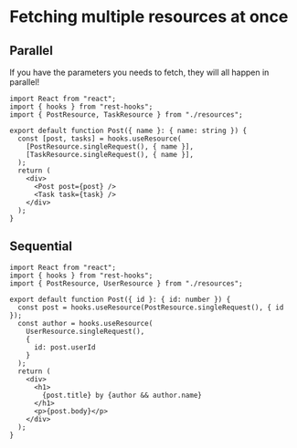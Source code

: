 # Fetching multiple resources at once

## Parallel

If you have the parameters you needs to fetch, they will all happen in parallel!

```tsx
import React from "react";
import { hooks } from "rest-hooks";
import { PostResource, TaskResource } from "./resources";

export default function Post({ name }: { name: string }) {
  const [post, tasks] = hooks.useResource(
    [PostResource.singleRequest(), { name }],
    [TaskResource.singleRequest(), { name }],
  );
  return (
    <div>
      <Post post={post} />
      <Task task={task} />
    </div>
  );
}
```

## Sequential

```tsx
import React from "react";
import { hooks } from "rest-hooks";
import { PostResource, UserResource } from "./resources";

export default function Post({ id }: { id: number }) {
  const post = hooks.useResource(PostResource.singleRequest(), { id });
  const author = hooks.useResource(
    UserResource.singleRequest(),
    {
      id: post.userId
    }
  );
  return (
    <div>
      <h1>
        {post.title} by {author && author.name}
      </h1>
      <p>{post.body}</p>
    </div>
  );
}
```

